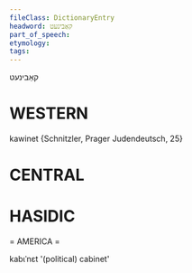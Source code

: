 ```yaml
---
fileClass: DictionaryEntry
headword: קאַבינעט
part_of_speech: 
etymology: 
tags: 
---
```

קאַבינעט

WESTERN
========

kawinet  {Schnitzler, Prager Judendeutsch, 25}

CENTRAL
========

HASIDIC
=======
= AMERICA = 

kabɩˈnɛt '(political) cabinet'